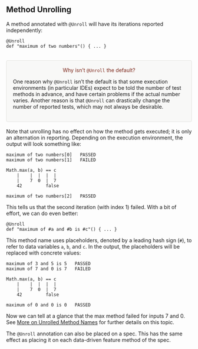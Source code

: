 <style>
.sidebarblock{border-style:solid;border-width:1px;border-color:#e0e0dc;margin-bottom:1.25em;padding:1.25em;background:#f8f8f7;-webkit-border-radius:4px;border-radius:4px}
.sidebarblock>:first-child{margin-top:0}
.sidebarblock>:last-child{margin-bottom:0}
.sidebarblock>.content>.title{color:#7a2518;margin-top:0;text-align:center}
</style>

## Method Unrolling

A method annotated with `@Unroll` will have its iterations reported independently:

    @Unroll
    def "maximum of two numbers"() { ... }


<br>

<div class="sidebarblock">
<div class="content">
<div class="title">Why isn’t <code>@Unroll</code> the default?</div>
<div class="paragraph">
<p>One reason why <code>@Unroll</code> isn’t the default is that some execution environments (in particular IDEs) expect to be
told the number of test methods in advance, and have certain problems if the actual number varies. Another reason
is that <code>@Unroll</code> can drastically change the number of reported tests, which may not always be desirable.</p>
</div>
</div>
</div>


Note that unrolling has no effect on how the method gets executed; it is only an alternation in reporting. Depending on the execution environment, the output will look something like:

    maximum of two numbers[0]   PASSED
    maximum of two numbers[1]   FAILED

    Math.max(a, b) == c
        |    |  |  |  |
        |    7  0  |  7
        42         false

    maximum of two numbers[2]   PASSED


This tells us that the second iteration (with index 1) failed. With a bit of effort, we can do even better:


    @Unroll
    def "maximum of #a and #b is #c"() { ... }



This method name uses placeholders, denoted by a leading hash sign (`#`), to refer to data variables `a`, `b`, and `c`. In the output, the placeholders will be replaced with concrete values:


    maximum of 3 and 5 is 5   PASSED
    maximum of 7 and 0 is 7   FAILED

    Math.max(a, b) == c
        |    |  |  |  |
        |    7  0  |  7
        42         false

    maximum of 0 and 0 is 0   PASSED


Now we can tell at a glance that the max method failed for inputs 7 and 0. See [More on Unrolled Method Names](MoreOnUnrolledMethodNames.md) for further details on this topic.

The `@Unroll` annotation can also be placed on a spec. This has the same effect as placing it on each data-driven feature method of the spec.
